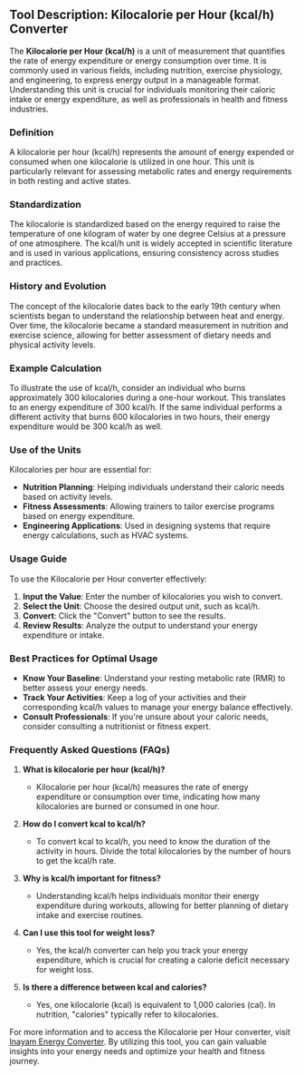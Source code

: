 ## Tool Description: Kilocalorie per Hour (kcal/h) Converter

The **Kilocalorie per Hour (kcal/h)** is a unit of measurement that quantifies the rate of energy expenditure or energy consumption over time. It is commonly used in various fields, including nutrition, exercise physiology, and engineering, to express energy output in a manageable format. Understanding this unit is crucial for individuals monitoring their caloric intake or energy expenditure, as well as professionals in health and fitness industries.

### Definition
A kilocalorie per hour (kcal/h) represents the amount of energy expended or consumed when one kilocalorie is utilized in one hour. This unit is particularly relevant for assessing metabolic rates and energy requirements in both resting and active states.

### Standardization
The kilocalorie is standardized based on the energy required to raise the temperature of one kilogram of water by one degree Celsius at a pressure of one atmosphere. The kcal/h unit is widely accepted in scientific literature and is used in various applications, ensuring consistency across studies and practices.

### History and Evolution
The concept of the kilocalorie dates back to the early 19th century when scientists began to understand the relationship between heat and energy. Over time, the kilocalorie became a standard measurement in nutrition and exercise science, allowing for better assessment of dietary needs and physical activity levels.

### Example Calculation
To illustrate the use of kcal/h, consider an individual who burns approximately 300 kilocalories during a one-hour workout. This translates to an energy expenditure of 300 kcal/h. If the same individual performs a different activity that burns 600 kilocalories in two hours, their energy expenditure would be 300 kcal/h as well.

### Use of the Units
Kilocalories per hour are essential for:
- **Nutrition Planning**: Helping individuals understand their caloric needs based on activity levels.
- **Fitness Assessments**: Allowing trainers to tailor exercise programs based on energy expenditure.
- **Engineering Applications**: Used in designing systems that require energy calculations, such as HVAC systems.

### Usage Guide
To use the Kilocalorie per Hour converter effectively:
1. **Input the Value**: Enter the number of kilocalories you wish to convert.
2. **Select the Unit**: Choose the desired output unit, such as kcal/h.
3. **Convert**: Click the "Convert" button to see the results.
4. **Review Results**: Analyze the output to understand your energy expenditure or intake.

### Best Practices for Optimal Usage
- **Know Your Baseline**: Understand your resting metabolic rate (RMR) to better assess your energy needs.
- **Track Your Activities**: Keep a log of your activities and their corresponding kcal/h values to manage your energy balance effectively.
- **Consult Professionals**: If you're unsure about your caloric needs, consider consulting a nutritionist or fitness expert.

### Frequently Asked Questions (FAQs)

1. **What is kilocalorie per hour (kcal/h)?**
   - Kilocalorie per hour (kcal/h) measures the rate of energy expenditure or consumption over time, indicating how many kilocalories are burned or consumed in one hour.

2. **How do I convert kcal to kcal/h?**
   - To convert kcal to kcal/h, you need to know the duration of the activity in hours. Divide the total kilocalories by the number of hours to get the kcal/h rate.

3. **Why is kcal/h important for fitness?**
   - Understanding kcal/h helps individuals monitor their energy expenditure during workouts, allowing for better planning of dietary intake and exercise routines.

4. **Can I use this tool for weight loss?**
   - Yes, the kcal/h converter can help you track your energy expenditure, which is crucial for creating a calorie deficit necessary for weight loss.

5. **Is there a difference between kcal and calories?**
   - Yes, one kilocalorie (kcal) is equivalent to 1,000 calories (cal). In nutrition, "calories" typically refer to kilocalories.

For more information and to access the Kilocalorie per Hour converter, visit [Inayam Energy Converter](https://www.inayam.co/unit-converter/energy). By utilizing this tool, you can gain valuable insights into your energy needs and optimize your health and fitness journey.